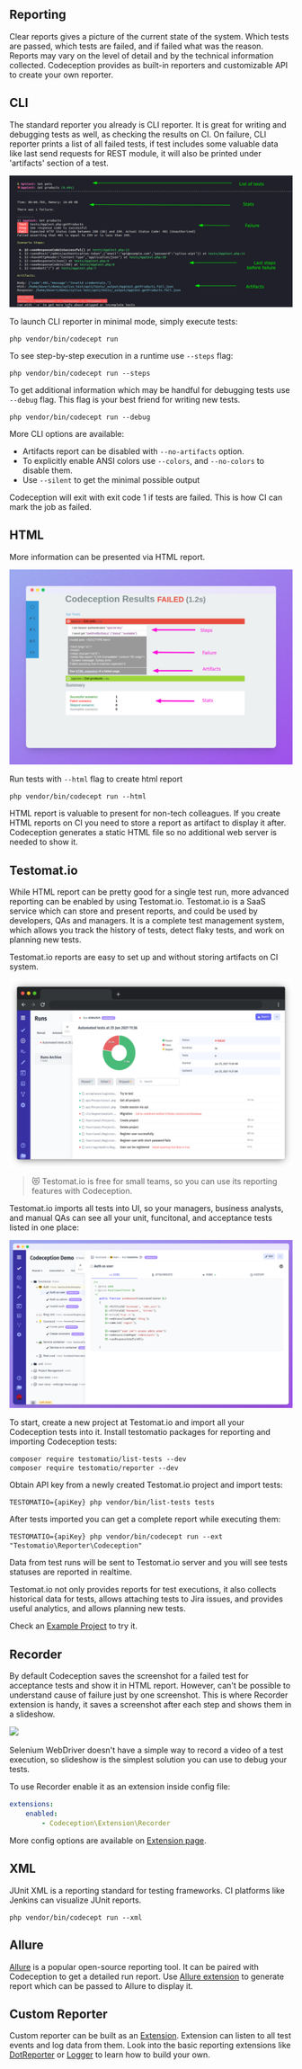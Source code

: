 ## Reporting

Clear reports gives a picture of the current state of the system. Which tests are passed, which tests are failed, and if failed what was the reason. Reports may vary on the level of detail and by the technical information collected. Codeception provides as built-in reporters and customizable API to create your own reporter.      

## CLI

The standard reporter you already is CLI reporter. It is great for writing and debugging tests as well, as checking the results on CI. On failure, CLI reporter prints a list of all failed tests, if test includes some valuable data like last send requests for REST module, it will also be printed under 'artifacts' section of a test.  

![](/images/codecept-cli.png)

To launch CLI reporter in minimal mode, simply execute tests:

```
php vendor/bin/codecept run 
```

To see step-by-step execution in a runtime use `--steps` flag:

```
php vendor/bin/codecept run --steps
```

To get additional information which may be handful for debugging tests use `--debug` flag. 
This flag is your best friend for writing new tests. 

```
php vendor/bin/codecept run --debug
```

More CLI options are available:

* Artifacts report can be disabled with `--no-artifacts` option.
* To explicitly enable ANSI colors use `--colors`, and `--no-colors` to disable them.
* Use `--silent` to get the minimal possible output

Codeception will exit with exit code 1 if tests are failed. 
This is how CI can mark the job as failed. 

## HTML

More information can be presented via HTML report. 

![](/images/codeception-html.png)

Run tests with `--html` flag to create html report

```
php vendor/bin/codecept run --html
```

HTML report is valuable to present for non-tech colleagues. If you create HTML reports on CI you need to store a report as artifact to display it after. Codeception generates a static HTML file so no additional web server is needed to show it.

## Testomat.io

While HTML report can be pretty good for a single test run, more advanced reporting can be enabled by using Testomat.io. Testomat.io is a SaaS service which can store and present reports, and could be used by developers, QAs and managers. It is a complete test management system, which allows you track the history of tests, detect flaky tests, and work on planning new tests.

Testomat.io reports are easy to set up and without storing artifacts on CI system. 

![](images/testomatio-report.png)

> 😻 Testomat.io is free for small teams, so you can use its reporting features with Codeception.

Testomat.io imports all tests into UI, so your managers, business analysts, and manual QAs can see all your unit, funcitonal, and acceptance tests listed in one place:

![](images/testomatio-import.png)

To start, create a new project at Testomat.io and import all your Codeception tests into it. Install testomatio packages for reporting and importing Codeception tests:

```
composer require testomatio/list-tests --dev
composer require testomatio/reporter --dev
```

Obtain API key from a newly created Testomat.io project and import tests:

```
TESTOMATIO={apiKey} php vendor/bin/list-tests tests
```

After tests imported you can get a complete report while executing them:

```
TESTOMATIO={apiKey} php vendor/bin/codecept run --ext "Testomatio\Reporter\Codeception"
```

Data from test runs will be sent to Testomat.io server and you will see tests statuses are reported in realtime. 

Testomat.io not only provides reports for test executions, it also collects historical data for tests, allows attaching tests to Jira issues, and provides useful analytics, and allows planning new tests.

Check an [Example Project](https://github.com/testomatio/examples/tree/master/codeception) to try it. 

## Recorder

By default Codeception saves the screenshot for a failed test for acceptance tests and show it in HTML report. However, can't be possible to understand cause of failure just by one screenshot. This is where Recorder extension is handy, it saves a screenshot after each step and shows them in a slideshow. 

![](https://codeception.com/images/recorder.gif)

Selenium WebDriver doesn't have a simple way to record a video of a test execution, so slideshow is the simplest solution you can use to debug your tests.

To use Recorder enable it as an extension inside config file:

```yml
extensions:
    enabled:
        - Codeception\Extension\Recorder
```
More config options are available on [Extension page](https://codeception.com/extensions#Recorder).

## XML

JUnit XML is a reporting standard for testing frameworks. CI platforms like Jenkins can visualize JUnit reports.

```
php vendor/bin/codecept run --xml
```

## Allure

[Allure](https://docs.qameta.io/allure/) is a popular open-source reporting tool. It can be paired with Codeception to get a detailed run report. Use [Allure extension](https://github.com/allure-framework/allure-codeception) to generate report which can be passed to Allure to display it.

## Custom Reporter

Custom reporter can be built as an [Extension](https://codeception.com/docs/08-Customization#Extension). Extension can listen to all test events and log data from them.
Look into the basic reporting extensions like [DotReporter](https://codeception.com/extensions#DotReporter) or [Logger](https://codeception.com/extensions#Logger) to learn how to build your own. 



